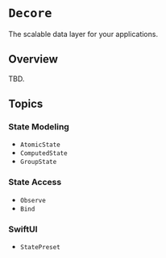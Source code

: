 # ``Decore``

The scalable data layer for your applications.

## Overview

 TBD.

## Topics

### State Modeling

- ``AtomicState``
- ``ComputedState``
- ``GroupState``

### State Access

- ``Observe``
- ``Bind``

### SwiftUI 
- ``StatePreset``

<!--### Telemetry-->
<!---->
<!--- ``Telemetry``-->
<!--- ``Context``-->
<!---->
<!--- ``PublicData``-->
<!--- ``PublicTelemetryChannel``-->
<!---->
<!--- ``SensitiveData``-->
<!--- ``SecureTelemetryChannel``-->



